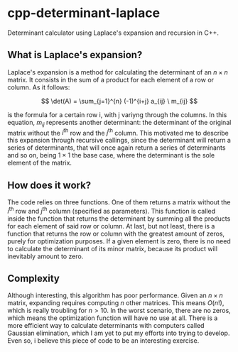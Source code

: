 # cpp-determinant-laplace

Determinant calculator using Laplace's expansion and recursion in C++.

## What is Laplace's expansion?

Laplace's expansion is a method for calculating the determinant of an $n \times n$ matrix. It consists in the sum of a product for each element of a row or column. As it follows:

$$
\det(A) = \sum_{j=1}^{n} (-1)^{i+j} a_{ij} \ m_{ij}
$$

is the formula for a certain row i, with j variyng through the columns. In this equation, $m_{ij}$ represents another determinant: the determinant of the original matrix without the $i^\text{th}$ row and the $j^\text{th}$ column. This motivated me to describe this expansion through recursive callings, since the determinant will return a series of determinants, that will once again return a series of determinants and so on, being $1 \times 1$ the base case, where the determinant is the sole element of the matrix.

## How does it work?

The code relies on three functions. One of them returns a matrix without the $i^\text{th}$ row and $j^\text{th}$ column (specified as parameters). This function is called inside the function that returns the determinant by summing all the products for each element of said row or column. At last, but not least, there is a function that returns the row or column with the greatest amount of zeros, purely for optimization purposes. If a given element is zero, there is no need to calculate the determinant of its minor matrix, because its product will inevitably amount to zero.

## Complexity

 Although interesting, this algorithm has poor performance. Given an $n \times n$ matrix, expanding requires computing $n$ other matrices. This means $O(n!)$, which is really troubling for $n > 10$. In the worst scenario, there are no zeros, which means the optimization function will have no use at all. There is a more efficient way to calculate determinants with computers called Gaussian elimination, which I am yet to put my efforts into trying to develop. Even so, i believe this piece of code to be an interesting exercise.
